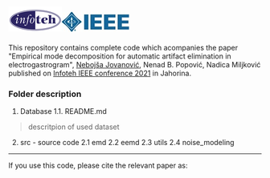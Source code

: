 
<a href = "https://infoteh.etf.ues.rs.ba/"><img src="docs/logo-top.png"></a><a href = "https://infoteh.etf.ues.rs.ba/"><img src= "docs/ieee-logo-top.jpg"></a><br>
-----------------------------------------------------------------------------------------------------------------------

This repository contains complete code which acompanies the paper "Empirical mode decomposition for automatic
artifact elimination in electrogastrogram", [Nebojša Jovanović](https://github.com/nebojsa55), Nenad B. Popović, Nadica Miljković published on [Infoteh IEEE conference 2021](https://infoteh.etf.ues.rs.ba/) in Jahorina.

### Folder description
1. Database 
  1.1. README.md 
  >  descritpion of used dataset 
2. src - source code
 2.1 emd
 2.2 eemd
 2.3 utils
 2.4 noise_modeling  

----------------------------------------------------
If you use this code, please cite the relevant paper as:
